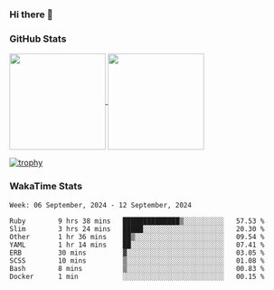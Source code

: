 ### Hi there 👋

### GitHub Stats

<a href="https://github.com/anuraghazra/github-readme-stats">
  <img align="center" height="170px" src="https://github-readme-stats.vercel.app/api/top-langs/?username=tksfjt1024&layout=compact&count_private=true&show_icons=true&show_icons=true&theme=graywhite" />
</a>
<a href="https://github.com/anuraghazra/github-readme-stats">
  <img align="center" height="170px" src="https://github-readme-stats.vercel.app/api?username=tksfjt1024&count_private=true&show_icons=true&show_icons=true&theme=graywhite" />
</a>

[![trophy](https://github-profile-trophy.vercel.app/?username=tksfjt1024)](https://github.com/ryo-ma/github-profile-trophy)

### WakaTime Stats

<!--START_SECTION:waka-->
```text
Week: 06 September, 2024 - 12 September, 2024

Ruby        9 hrs 38 mins   ██████████████▒░░░░░░░░░░   57.53 % 
Slim        3 hrs 24 mins   █████░░░░░░░░░░░░░░░░░░░░   20.30 % 
Other       1 hr 36 mins    ██▒░░░░░░░░░░░░░░░░░░░░░░   09.54 % 
YAML        1 hr 14 mins    ██░░░░░░░░░░░░░░░░░░░░░░░   07.41 % 
ERB         30 mins         ▓░░░░░░░░░░░░░░░░░░░░░░░░   03.05 % 
SCSS        10 mins         ▒░░░░░░░░░░░░░░░░░░░░░░░░   01.08 % 
Bash        8 mins          ▒░░░░░░░░░░░░░░░░░░░░░░░░   00.83 % 
Docker      1 min           ░░░░░░░░░░░░░░░░░░░░░░░░░   00.15 % 
```
<!--END_SECTION:waka-->
